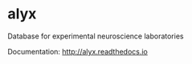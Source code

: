 # alyx
Database for experimental neuroscience laboratories

Documentation: http://alyx.readthedocs.io

